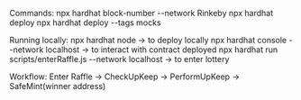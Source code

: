 Commands:
npx hardhat block-number --network Rinkeby
npx hardhat deploy
npx hardhat deploy --tags mocks

Running locally:
npx hardhat node -> to deploy locally
npx hardhat console --network localhost -> to interact with contract deployed
npx hardhat run scripts/enterRaffle.js --network localhost -> to enter lottery

Workflow:
Enter Raffle -> CheckUpKeep -> PerformUpKeep -> SafeMint(winner address)
